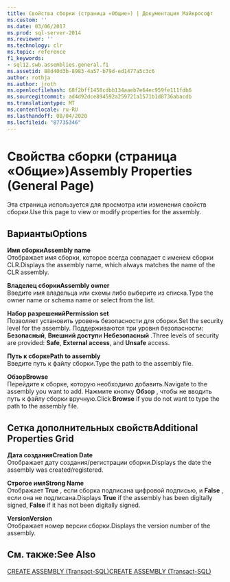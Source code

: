 ```yaml
---
title: Свойства сборки (страница «Общие») | Документация Майкрософт
ms.custom: ''
ms.date: 03/06/2017
ms.prod: sql-server-2014
ms.reviewer: ''
ms.technology: clr
ms.topic: reference
f1_keywords:
- sql12.swb.assemblies.general.f1
ms.assetid: 88d40d3b-8983-4a57-b79d-ed1477a5c3c6
author: rothja
ms.author: jroth
ms.openlocfilehash: 68f2bff1458cdbb134aaeb7e64ec959fe111fdb6
ms.sourcegitcommit: ad4d92dce894592a259721a1571b1d8736abacdb
ms.translationtype: MT
ms.contentlocale: ru-RU
ms.lasthandoff: 08/04/2020
ms.locfileid: "87735346"
---
```

# <a name="assembly-properties-general-page"></a><span data-ttu-id="9b155-102">Свойства сборки (страница «Общие»)</span><span class="sxs-lookup"><span data-stu-id="9b155-102">Assembly Properties (General Page)</span></span>
  <span data-ttu-id="9b155-103">Эта страница используется для просмотра или изменения свойств сборки.</span><span class="sxs-lookup"><span data-stu-id="9b155-103">Use this page to view or modify properties for the assembly.</span></span>  
  
## <a name="options"></a><span data-ttu-id="9b155-104">Варианты</span><span class="sxs-lookup"><span data-stu-id="9b155-104">Options</span></span>  
 <span data-ttu-id="9b155-105">**Имя сборки**</span><span class="sxs-lookup"><span data-stu-id="9b155-105">**Assembly name**</span></span>  
 <span data-ttu-id="9b155-106">Отображает имя сборки, которое всегда совпадает с именем сборки CLR.</span><span class="sxs-lookup"><span data-stu-id="9b155-106">Displays the assembly name, which always matches the name of the CLR assembly.</span></span>  
  
 <span data-ttu-id="9b155-107">**Владелец сборки**</span><span class="sxs-lookup"><span data-stu-id="9b155-107">**Assembly owner**</span></span>  
 <span data-ttu-id="9b155-108">Введите имя владельца или схемы либо выберите из списка.</span><span class="sxs-lookup"><span data-stu-id="9b155-108">Type the owner name or schema name or select from the list.</span></span>  
  
 <span data-ttu-id="9b155-109">**Набор разрешений**</span><span class="sxs-lookup"><span data-stu-id="9b155-109">**Permission set**</span></span>  
 <span data-ttu-id="9b155-110">Позволяет установить уровень безопасности для сборки.</span><span class="sxs-lookup"><span data-stu-id="9b155-110">Set the security level for the assembly.</span></span> <span data-ttu-id="9b155-111">Поддерживаются три уровня безопасности: **Безопасный**, **Внешний доступ**и **Небезопасный** .</span><span class="sxs-lookup"><span data-stu-id="9b155-111">Three levels of security are provided: **Safe**, **External access**, and **Unsafe** access.</span></span>  
  
 <span data-ttu-id="9b155-112">**Путь к сборке**</span><span class="sxs-lookup"><span data-stu-id="9b155-112">**Path to assembly**</span></span>  
 <span data-ttu-id="9b155-113">Введите путь к файлу сборки.</span><span class="sxs-lookup"><span data-stu-id="9b155-113">Type the path to the assembly file.</span></span>  
  
 <span data-ttu-id="9b155-114">**Обзор**</span><span class="sxs-lookup"><span data-stu-id="9b155-114">**Browse**</span></span>  
 <span data-ttu-id="9b155-115">Перейдите к сборке, которую необходимо добавить.</span><span class="sxs-lookup"><span data-stu-id="9b155-115">Navigate to the assembly you want to add.</span></span> <span data-ttu-id="9b155-116">Нажмите кнопку **Обзор** , чтобы не вводить путь к файлу сборки вручную.</span><span class="sxs-lookup"><span data-stu-id="9b155-116">Click **Browse** if you do not want to type the path to the assembly file.</span></span>  
  
## <a name="additional-properties-grid"></a><span data-ttu-id="9b155-117">Сетка дополнительных свойств</span><span class="sxs-lookup"><span data-stu-id="9b155-117">Additional Properties Grid</span></span>  
 <span data-ttu-id="9b155-118">**Дата создания**</span><span class="sxs-lookup"><span data-stu-id="9b155-118">**Creation Date**</span></span>  
 <span data-ttu-id="9b155-119">Отображает дату создания/регистрации сборки.</span><span class="sxs-lookup"><span data-stu-id="9b155-119">Displays the date the assembly was created/registered.</span></span>  
  
 <span data-ttu-id="9b155-120">**Строгое имя**</span><span class="sxs-lookup"><span data-stu-id="9b155-120">**Strong Name**</span></span>  
 <span data-ttu-id="9b155-121">Отображает **True** , если сборка подписана цифровой подписью, и **False** , если она не подписана.</span><span class="sxs-lookup"><span data-stu-id="9b155-121">Displays **True** if the assembly has been digitally signed, **False** if it has not been digitally signed.</span></span>  
  
 <span data-ttu-id="9b155-122">**Version**</span><span class="sxs-lookup"><span data-stu-id="9b155-122">**Version**</span></span>  
 <span data-ttu-id="9b155-123">Отображает номер версии сборки.</span><span class="sxs-lookup"><span data-stu-id="9b155-123">Displays the version number of the assembly.</span></span>  
  
## <a name="see-also"></a><span data-ttu-id="9b155-124">См. также:</span><span class="sxs-lookup"><span data-stu-id="9b155-124">See Also</span></span>  
 [<span data-ttu-id="9b155-125">CREATE ASSEMBLY (Transact-SQL)</span><span class="sxs-lookup"><span data-stu-id="9b155-125">CREATE ASSEMBLY &#40;Transact-SQL&#41;</span></span>](/sql/t-sql/statements/create-assembly-transact-sql)  
  
  
